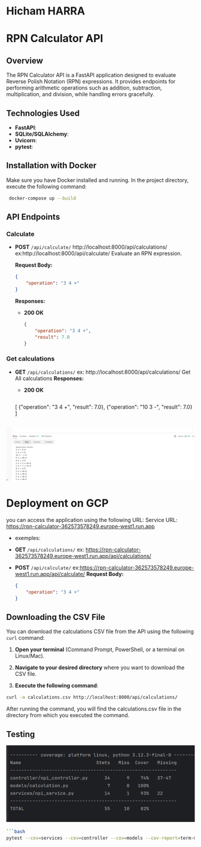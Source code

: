 # Hicham HARRA
# RPN Calculator API

## Overview

The RPN Calculator API is a FastAPI application designed to evaluate Reverse Polish Notation (RPN) expressions. It
provides endpoints for performing arithmetic operations such as addition, subtraction, multiplication, and division,
while handling errors gracefully.

## Technologies Used

- **FastAPI**:
- **SQLite/SQLAlchemy**:
- **Uvicorn**:
- **pytest**:

## Installation with Docker

Make sure you have Docker installed and running. In the project directory, execute the following command:

```bash
 docker-compose up --build
```

## API Endpoints

### Calculate

- **POST** `/api/calculate/`
  http://localhost:8000/api/calculations/
  ex:http://localhost:8000/api/calculate/
  Evaluate an RPN expression.

  **Request Body:**

  ```json
  {
      "operation": "3 4 +"
  }
  ```

  **Responses:**

    - **200 OK**
      ```json
      {
          "operation": "3 4 +",
          "result": 7.0
      }
      ```

### Get calculations

- **GET** `/api/calculations/`
  ex: http://localhost:8000/api/calculations/
  Get All calculations
  **Responses:**

    - **200 OK**
      ```json
  [
  {"operation": "3 4 +", "result": 7.0},
  {"operation": "10 3 -", "result": 7.0}
  ]
    ```
![im1](./images/1.png)

# Deployment on GCP
you can access the application using the following URL: Service URL:
https://rpn-calculator-362573578249.europe-west1.run.app

* exemples:

- **GET** `/api/calculations/`
  ex: https://rpn-calculator-362573578249.europe-west1.run.app/api/calculations/
- **POST** `/api/calculate/`
  ex:https://rpn-calculator-362573578249.europe-west1.run.app/api/calculate/
  **Request Body:**

  ```json
  {
      "operation": "3 4 +"
  }
  ```
## Downloading the CSV File

You can download the calculations CSV file from the API using the following `curl` command:

1. **Open your terminal** (Command Prompt, PowerShell, or a terminal on Linux/Mac).

2. **Navigate to your desired directory** where you want to download the CSV file.

3. **Execute the following command**:
```bash
curl -o calculations.csv http://localhost:8000/api/calculations/
```
After running the command, you will find the calculations.csv file in the directory from which you executed the command.
## Testing
  ![im1](./images/2.png)

```bash
```bash
pytest --cov=services --cov=controller --cov=models --cov-report=term-missing
```
